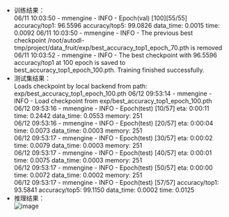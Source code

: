 - 训练结果：  
06/11 10:03:50 - mmengine - INFO - Epoch(val) [100][55/55]    accuracy/top1: 96.5596  accuracy/top5: 99.0826  data_time: 0.0015  time: 0.0092
06/11 10:03:50 - mmengine - INFO - The previous best checkpoint /root/autodl-tmp/project/data_fruit/exp/best_accuracy_top1_epoch_70.pth is removed
06/11 10:03:52 - mmengine - INFO - The best checkpoint with 96.5596 accuracy/top1 at 100 epoch is saved to best_accuracy_top1_epoch_100.pth.
Training finished successfully. 
- 测试集结果：  
Loads checkpoint by local backend from path: exp/best_accuracy_top1_epoch_100.pth
06/12 09:53:14 - mmengine - INFO - Load checkpoint from exp/best_accuracy_top1_epoch_100.pth
06/12 09:53:16 - mmengine - INFO - Epoch(test) [10/57]    eta: 0:00:11  time: 0.2442  data_time: 0.0553  memory: 251  
06/12 09:53:16 - mmengine - INFO - Epoch(test) [20/57]    eta: 0:00:04  time: 0.0073  data_time: 0.0003  memory: 251  
06/12 09:53:17 - mmengine - INFO - Epoch(test) [30/57]    eta: 0:00:02  time: 0.0079  data_time: 0.0003  memory: 251  
06/12 09:53:17 - mmengine - INFO - Epoch(test) [40/57]    eta: 0:00:01  time: 0.0075  data_time: 0.0003  memory: 251  
06/12 09:53:17 - mmengine - INFO - Epoch(test) [50/57]    eta: 0:00:00  time: 0.0072  data_time: 0.0002  memory: 251  
06/12 09:53:17 - mmengine - INFO - Epoch(test) [57/57]  accuracy/top1: 93.5841  accuracy/top5: 99.1150  data_time: 0.0002  time: 0.0125
- 推理结果：  
![image](https://github.com/CloudMonica/MMPretrain_Tutorials/assets/133513694/8bb86882-de0e-45ee-9c1e-4461a1b1d65f)
